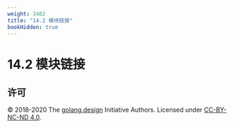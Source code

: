 ```yaml
---
weight: 3402
title: "14.2 模块链接"
bookHidden: true
---
```


# 14.2 模块链接


## 许可

&copy; 2018-2020 The [golang.design](https://golang.design) Initiative Authors. Licensed under [CC-BY-NC-ND 4.0](https://creativecommons.org/licenses/by-nc-nd/4.0/).